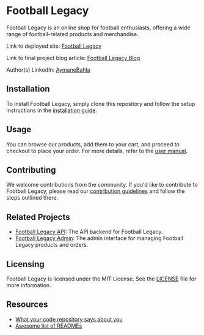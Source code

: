 # Football Legacy

Football Legacy is an online shop for football enthusiasts, offering a wide range of football-related products and merchandise.

Link to deployed site: [Football Legacy](https://footballlegacy.com)

Link to final project blog article: [Football Legacy Blog](https://footballlegacy.com/blog)

Author(s) LinkedIn: [AymaneBahla](www.linkedin.com/in/aymane-bahla-mvp)

## Installation

To install Football Legacy, simply clone this repository and follow the setup instructions in the [installation guide](https://footballlegacy.com/docs/installation).

## Usage

You can browse our products, add them to your cart, and proceed to checkout to place your order. For more details, refer to the [user manual](https://footballlegacy.com/docs/user-manual).

## Contributing

We welcome contributions from the community. If you'd like to contribute to Football Legacy, please read our [contribution guidelines](https://footballlegacy.com/docs/contributing) and follow the steps outlined there.

## Related Projects

- [Football Legacy API](https://github.com/footballlegacy/api): The API backend for Football Legacy.
- [Football Legacy Admin](https://github.com/footballlegacy/admin): The admin interface for managing Football Legacy products and orders.

## Licensing

Football Legacy is licensed under the MIT License. See the [LICENSE](https://footballlegacy.com/license) file for more information.

## Resources

- [What your code repository says about you](https://link-to-article.com)
- [Awesome list of READMEs](https://link-to-awesome-list.com)
